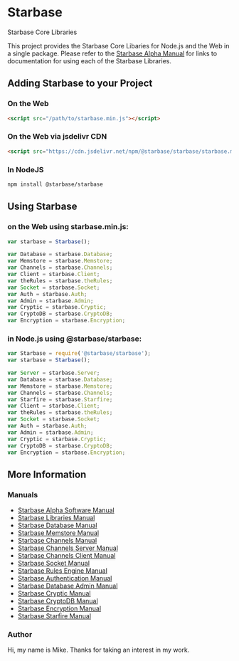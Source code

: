 # Starbase
Starbase Core Libraries

This project provides the Starbase Core Libaries for Node.js and the Web in a single package. Please refer to the [Starbase Alpha Manual](https://github.com/StarbaseAlpha/Manual) for links to documentation for using each of the Starbase Libraries.

## Adding Starbase to your Project


### On the Web
```HTML
<script src="/path/to/starbase.min.js"></script>
```

### On the Web via jsdelivr CDN
```HTML
<script src="https://cdn.jsdelivr.net/npm/@starbase/starbase/starbase.min.js"></script>
```

### In NodeJS
```bash
npm install @starbase/starbase
```

## Using Starbase


### on the Web using starbase.min.js:
```javascript
var starbase = Starbase();

var Database = starbase.Database;
var Memstore = starbase.Memstore;
var Channels = starbase.Channels;
var Client = starbase.Client;
var theRules = starbase.theRules;
var Socket = starbase.Socket;
var Auth = starbase.Auth;
var Admin = starbase.Admin;
var Cryptic = starbase.Cryptic;
var CryptoDB = starbase.CryptoDB;
var Encryption = starbase.Encryption;
```

### in Node.js using @starbase/starbase:
```javascript
var Starbase = require('@starbase/starbase');
var starbase = Starbase();

var Server = starbase.Server;
var Database = starbase.Database;
var Memstore = starbase.Memstore;
var Channels = starbase.Channels;
var Starfire = starbase.Starfire;
var Client = starbase.Client;
var theRules = starbase.theRules;
var Socket = starbase.Socket;
var Auth = starbase.Auth;
var Admin = starbase.Admin;
var Cryptic = starbase.Cryptic;
var CryptoDB = starbase.CryptoDB;
var Encryption = starbase.Encryption;
```

## More Information

### Manuals

- [Starbase Alpha Software Manual](https://github.com/StarbaseAlpha/Manual)
- [Starbase Libraries Manual](https://github.com/StarbaseAlpha/Starbase)
- [Starbase Database Manual](https://github.com/StarbaseAlpha/Database)
- [Starbase Memstore Manual](https://github.com/StarbaseAlpha/Memstore)
- [Starbase Channels Manual](https://github.com/StarbaseAlpha/Channels)
- [Starbase Channels Server Manual](https://github.com/StarbaseAlpha/Server)
- [Starbase Channels Client Manual](https://github.com/StarbaseAlpha/Client)
- [Starbase Socket Manual](https://github.com/StarbaseAlpha/Socket)
- [Starbase Rules Engine Manual](https://github.com/StarbaseAlpha/TheRules)
- [Starbase Authentication Manual](https://github.com/StarbaseAlpha/Auth)
- [Starbase Database Admin Manual](https://github.com/StarbaseAlpha/Admin)
- [Starbase Cryptic Manual](https://github.com/StarbaseAlpha/Cryptic)
- [Starbase CryptoDB Manual](https://github.com/StarbaseAlpha/CryptoDB)
- [Starbase Encryption Manual](https://github.com/StarbaseAlpha/Encryption)
- [Starbase Starfire Manual](https://github.com/StarbaseAlpha/Starfire)

### Author
Hi, my name is Mike. Thanks for taking an interest in my work.
